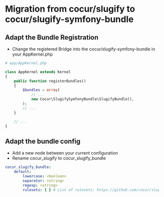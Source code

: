 Migration from cocur/slugify to cocur/slugify-symfony-bundle
=============

Adapt the Bundle Registration
--------

* Change the registered Bridge into the cocur/slugify-symfony-bundle in your AppKernel.php

```php
# app/AppKernel.php

class AppKernel extends Kernel
{
    public function registerBundles()
    {
        $bundles = array(
            // ...
            new Cocur\SlugifySymfonyBundle\SlugifyBundle(),
        );
        // ...
    }

    // ...
}
```

Adapt the bundle config
--------

* Add a new node between your current configuration
* Rename cocur_slugify to cocur_slugify_bundle

```yaml
cocur_slugify_bundle:
    default:
        lowercase: <boolean>
        separator: <string>
        regexp: <string>
        rulesets: { } # List of rulesets: https://github.com/cocur/slugify/tree/master/Resources/rules
```